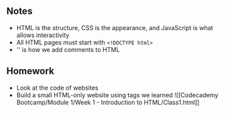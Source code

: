 ## Notes

- HTML is the structure, CSS is the appearance, and JavaScript is what allows interactivity
- All HTML pages must start with `<!DOCTYPE html>`
- '<!--Comment-->' is how we add comments to HTML
## Homework
  - Look at the code of websites
  - Build a small HTML-only website using tags we learned ![[Codecademy Bootcamp/Module 1/Week 1 - Introduction to HTML/Class1.html]]